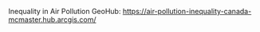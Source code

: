 Inequality in Air Pollution GeoHub: 
https://air-pollution-inequality-canada-mcmaster.hub.arcgis.com/
